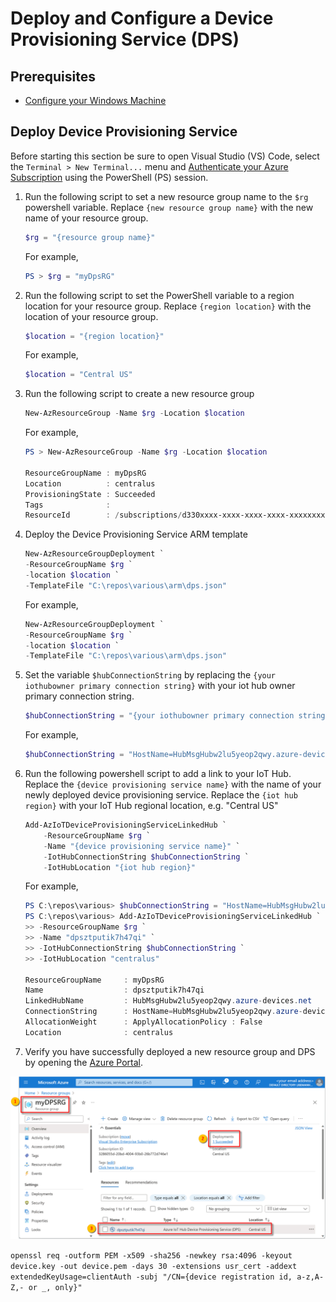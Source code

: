 # Deploy and Configure a Device Provisioning Service (DPS)

## Prerequisites

- [Configure your Windows Machine](tutorial-configure.md)

## Deploy Device Provisioning Service

Before starting this section be sure to open Visual Studio (VS) Code, select the `Terminal > New Terminal...` menu and [Authenticate your Azure Subscription](howto-connecttoazure.md) using the PowerShell (PS) session.

1. Run the following script to set a new resource group name to the `$rg` powershell variable. Replace `{new resource group name}` with the new name of your resource group.

    ```powershell
    $rg = "{resource group name}"
    ```

    For example,

    ```powershell
    PS > $rg = "myDpsRG"
    ```

1. Run the following script to set the PowerShell variable to a region location for your resource group.  Replace `{region location}` with the location of your resource group.

    ```powershell
    $location = "{region location}"
    ```

    For example,

    ```powershell
    $location = "Central US"
    ```

1. Run the following script to create a new resource group

    ```powershell
    New-AzResourceGroup -Name $rg -Location $location
    ```

    For example,

    ```powershell
    PS > New-AzResourceGroup -Name $rg -Location $location

    ResourceGroupName : myDpsRG
    Location          : centralus
    ProvisioningState : Succeeded
    Tags              : 
    ResourceId        : /subscriptions/d330xxxx-xxxx-xxxx-xxxx-xxxxxxxxabda/resourceGroups/MessagingRG
    
    ```

1. Deploy the Device Provisioning Service ARM template

    ```powershell
    New-AzResourceGroupDeployment `
    -ResourceGroupName $rg `
    -location $location `
    -TemplateFile "C:\repos\various\arm\dps.json"
    ```

    For example,

    ```powershell
    New-AzResourceGroupDeployment `
    -ResourceGroupName $rg `
    -location $location `
    -TemplateFile "C:\repos\various\arm\dps.json"
    ```

1. Set the variable `$hubConnectionString` by replacing the `{your iothubowner primary connection string}` with your iot hub owner primary connection string.

    ```powershell
    $hubConnectionString = "{your iothubowner primary connection string}"
    ```

    For example,

    ```powershell
    $hubConnectionString = "HostName=HubMsgHubw2lu5yeop2qwy.azure-devices.net;SharedAccessKeyName=service;SharedAccessKey=92/Vxxxxxxxxxxxx7mW4="
    ```

1. Run the following powershell script to add a link to your IoT Hub. Replace the `{device provisioning service name}` with the name of your newly deployed device provisioning service. Replace the `{iot hub region}` with your IoT Hub regional location, e.g. "Central US"

    ```powershell
    Add-AzIoTDeviceProvisioningServiceLinkedHub `
        -ResourceGroupName $rg `
        -Name "{device provisioning service name}" `
        -IotHubConnectionString $hubConnectionString `
        -IotHubLocation "{iot hub region}"
    ```

    For example,

    ```powershell
    PS C:\repos\various> $hubConnectionString = "HostName=HubMsgHubw2lu5yeop2qwy.azure-devices.net;SharedAccessKeyName=service;SharedAccessKey=92/Vxxxxxxxxxxxx7mW4="
    PS C:\repos\various> Add-AzIoTDeviceProvisioningServiceLinkedHub `
    >> -ResourceGroupName $rg `
    >> -Name "dpsztputik7h47qi" `
    >> -IotHubConnectionString $hubConnectionString `
    >> -IotHubLocation "centralus"
    
    ResourceGroupName     : myDpsRG
    Name                  : dpsztputik7h47qi
    LinkedHubName         : HubMsgHubw2lu5yeop2qwy.azure-devices.net
    ConnectionString      : HostName=HubMsgHubw2lu5yeop2qwy.azure-devices.net;SharedAccessKeyName=iothubowner;Shared                         AccessKey=****
    AllocationWeight      : ApplyAllocationPolicy : False
    Location              : centralus
    ```

1. Verify you have successfully deployed a new resource group and DPS by opening the [Azure Portal](https://portal.azure.com).

![verify_dps]

<!-- images -->

[verify_dps]: media/tutorial-deploydps/verifydpsdeployment.png

`openssl req -outform PEM -x509 -sha256 -newkey rsa:4096 -keyout device.key -out device.pem -days 30 -extensions usr_cert -addext extendedKeyUsage=clientAuth -subj "/CN={device registration id, a-z,A-Z,- or _, only}"`